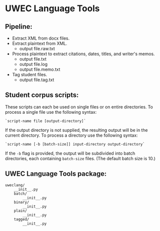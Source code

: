 
# UWEC Language Tools

## Pipeline:

* Extract XML from docx files.
* Extract plaintext from XML.
	- output file.raw.txt
* Process plaintext to extract citations, dates, titles, and writer's memos.
	- output file.txt
	- output file.log
	- output file.memo.txt
* Tag student files.
	- output file.tag.txt

## Student corpus scripts:

These scripts can each be used on single files or on entire directories. To process a single file use the following syntax:

	`script-name file [output-directory]`

If the output directory is not supplied, the resulting output will be in the current directory. To process a directory use the following syntax:

	`script-name [-b [batch-size]] input-directory output-directory`

If the `-b` flag is provided, the output will be subdivided into batch directories, each containing `batch-size` files. (The default batch size is 10.)



## UWEC Language Tools package:
```
uweclang/
	__init__.py
	batch/
		__init__.py
	binary/
		__init__.py
	plain/
		__init__.py
	tagged/
		__init__.py
```

